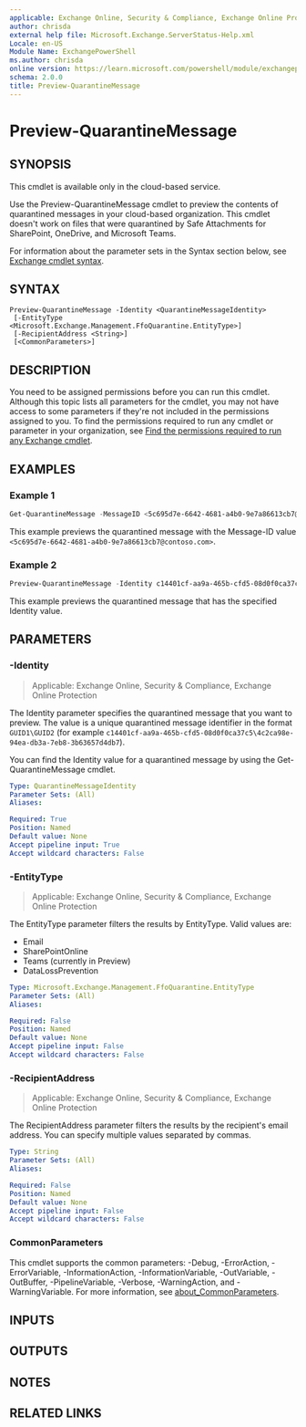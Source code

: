 ```yaml
---
applicable: Exchange Online, Security & Compliance, Exchange Online Protection
author: chrisda
external help file: Microsoft.Exchange.ServerStatus-Help.xml
Locale: en-US
Module Name: ExchangePowerShell
ms.author: chrisda
online version: https://learn.microsoft.com/powershell/module/exchangepowershell/preview-quarantinemessage
schema: 2.0.0
title: Preview-QuarantineMessage
---
```


# Preview-QuarantineMessage

## SYNOPSIS
This cmdlet is available only in the cloud-based service.

Use the Preview-QuarantineMessage cmdlet to preview the contents of quarantined messages in your cloud-based organization. This cmdlet doesn't work on files that were quarantined by Safe Attachments for SharePoint, OneDrive, and Microsoft Teams.

For information about the parameter sets in the Syntax section below, see [Exchange cmdlet syntax](https://learn.microsoft.com/powershell/exchange/exchange-cmdlet-syntax).

## SYNTAX

```
Preview-QuarantineMessage -Identity <QuarantineMessageIdentity>
 [-EntityType <Microsoft.Exchange.Management.FfoQuarantine.EntityType>]
 [-RecipientAddress <String>]
 [<CommonParameters>]
```

## DESCRIPTION
You need to be assigned permissions before you can run this cmdlet. Although this topic lists all parameters for the cmdlet, you may not have access to some parameters if they're not included in the permissions assigned to you. To find the permissions required to run any cmdlet or parameter in your organization, see [Find the permissions required to run any Exchange cmdlet](https://learn.microsoft.com/powershell/exchange/find-exchange-cmdlet-permissions).

## EXAMPLES

### Example 1
```powershell
Get-QuarantineMessage -MessageID <5c695d7e-6642-4681-a4b0-9e7a86613cb7@contoso.com> | Preview-QuarantineMessage
```

This example previews the quarantined message with the Message-ID value `<5c695d7e-6642-4681-a4b0-9e7a86613cb7@contoso.com>`.

### Example 2
```powershell
Preview-QuarantineMessage -Identity c14401cf-aa9a-465b-cfd5-08d0f0ca37c5\4c2ca98e-94ea-db3a-7eb8-3b63657d4db7
```

This example previews the quarantined message that has the specified Identity value.

## PARAMETERS

### -Identity

> Applicable: Exchange Online, Security & Compliance, Exchange Online Protection

The Identity parameter specifies the quarantined message that you want to preview. The value is a unique quarantined message identifier in the format `GUID1\GUID2` (for example `c14401cf-aa9a-465b-cfd5-08d0f0ca37c5\4c2ca98e-94ea-db3a-7eb8-3b63657d4db7`).

You can find the Identity value for a quarantined message by using the Get-QuarantineMessage cmdlet.

```yaml
Type: QuarantineMessageIdentity
Parameter Sets: (All)
Aliases:

Required: True
Position: Named
Default value: None
Accept pipeline input: True
Accept wildcard characters: False
```

### -EntityType

> Applicable: Exchange Online, Security & Compliance, Exchange Online Protection

The EntityType parameter filters the results by EntityType. Valid values are:

- Email
- SharePointOnline
- Teams (currently in Preview)
- DataLossPrevention

```yaml
Type: Microsoft.Exchange.Management.FfoQuarantine.EntityType
Parameter Sets: (All)
Aliases:

Required: False
Position: Named
Default value: None
Accept pipeline input: False
Accept wildcard characters: False
```

### -RecipientAddress

> Applicable: Exchange Online, Security & Compliance, Exchange Online Protection

The RecipientAddress parameter filters the results by the recipient's email address. You can specify multiple values separated by commas.

```yaml
Type: String
Parameter Sets: (All)
Aliases:

Required: False
Position: Named
Default value: None
Accept pipeline input: False
Accept wildcard characters: False
```

### CommonParameters
This cmdlet supports the common parameters: -Debug, -ErrorAction, -ErrorVariable, -InformationAction, -InformationVariable, -OutVariable, -OutBuffer, -PipelineVariable, -Verbose, -WarningAction, and -WarningVariable. For more information, see [about_CommonParameters](https://go.microsoft.com/fwlink/p/?LinkID=113216).

## INPUTS

## OUTPUTS

## NOTES

## RELATED LINKS
